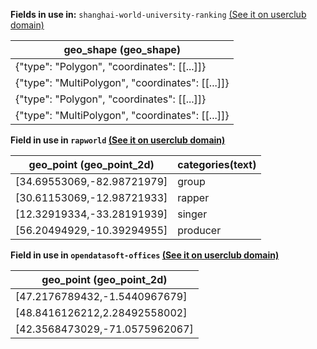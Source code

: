 **Fields in use in:** `shanghai-world-university-ranking` [(See it on userclub domain)](https://userclub.opendatasoft.com/explore/dataset/shanghai-world-university-ranking/table/)

| geo_shape (geo_shape) | 
|---|
|{"type": "Polygon", "coordinates": [[...]]}|
|{"type": "MultiPolygon", "coordinates": [[...]]}|
|{"type": "Polygon", "coordinates": [[...]]}|
|{"type": "MultiPolygon", "coordinates": [[...]]}|

**Field in use in `rapworld` [(See it on userclub domain)](https://userclub.opendatasoft.com/explore/dataset/rapworld/table/)**

| geo_point (geo_point_2d) | categories(text)
|----|---|
|[34.69553069,-82.98721979]|group|
|[30.61153069,-12.98721933]|rapper|
|[12.32919334,-33.28191939]|singer|
|[56.20494929,-10.39294955]|producer|

**Field in use in `opendatasoft-offices` [(See it on userclub domain)](https://userclub.opendatasoft.com/explore/dataset/opendatasoft-offices/table/)**

| geo_point (geo_point_2d) | 
|----|
|[47.2176789432,-1.5440967679]|
|[48.8416126212,2.28492558002]|
|[42.3568473029,-71.0575962067]|
